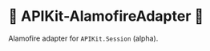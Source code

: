 # :construction: APIKit-AlamofireAdapter :construction: 

Alamofire adapter for `APIKit.Session` (alpha).

